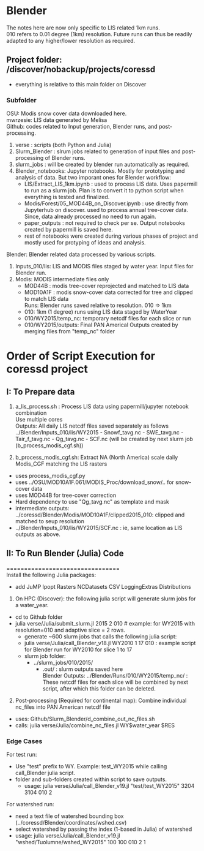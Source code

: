 # Blender
The notes here are now only specific to LIS related 1km runs.  
010 refers to 0.01 degree (1km) resolution. Future runs can thus be readily adapted to any higher/lower resolution as required.  

## Project folder: /discover/nobackup/projects/coressd  
- everything is relative to this main folder on Discover  

### Subfolder
OSU: Modis snow cover data downloaded here.  
mwrzesie: LIS data generated by Melisa  
Github: codes related to Input generation, Blender runs, and post-processing.  
1. verse : scripts (both Python and Julia)
2. Slurm_Blender : slrum jobs related to generation of input files and post-processing of Blender runs.
3. slurm_jobs : will be created by blender run automatically as required.
4. Blender_notebooks: Jupyter notebooks. Mostly for prototyping and analysis of data. But two imporant ones for Blender workflow:
    - LIS/Extract_LIS_1km.ipynb : used to process LIS data. Uses papermill to run as a slurm job. Plan is to convert it to python script when everything is tested and finalized.
    - Modis/Forest/05_MOD44B_on_Discover.ipynb : use directly from Jupyterhub on discover. used to process annual tree-cover data. Since, data already processed no need to run again.
    - paper_outputs : not required to check per se. Output notebooks created by papermill is saved here.
    - rest of notebooks were created during various phases of project and mostly used for protyping of ideas and analysis.  

Blender: Blender related data processed by various scripts.
1. Inputs_010/lis: LIS and MODIS files staged by water year. Input files for Blender run.
2. Modis: MODIS intermediate files only
    - MOD44B : modis tree-cover reprojected and matched to LIS data  
    - MOD10A1F : modis snow-cover data corrected for tree and clipped to match LIS data  
Runs: Blender runs saved relative to resolution. 010 => 1km  
    - 010: 1km (1 degree) runs using LIS data staged by WaterYear  
    - 010/WY2015/temp_nc: temporary netcdf files for each slice or run
    - 010/WY2015/outputs: Final PAN Americal Outputs created by merging files from "temp_nc" folder  

Order of Script Execution for coressd project
=============================================   
## I: To Prepare data  
1. a_lis_process.sh : Process LIS data using papermill/jupyter notebook combination  
    Use multiple cores  
    Outputs: All daily LIS netcdf files saved separately as follows
        ../Blender/Inputs_010/lis/WY2015
        - Snowf_tavg.nc
        - SWE_tavg.nc
        - Tair_f_tavg.nc
        - Qg_tavg.nc
        - SCF.nc (will be created by next slurm job (b_process_modis_cgf.sh))  

2. b_process_modis_cgf.sh: Extract NA (North America) scale daily Modis_CGF matching the LIS rasters
- uses process_modis_cgf.py  
- uses ../OSU/MOD10A1F.061/MODIS_Proc/download_snow/.. for snow-cover data
- uses MOD44B for tree-cover correction  
- Hard dependency to use "Qg_tavg.nc" as template and mask    
- intermediate outputs: ../coressd/Blender/Modis/MOD10A1F/clipped2015_010: clipped and matched to seup resolution
- ../Blender/Inputs_010/lis/WY2015/SCF.nc : ie, same location as LIS outputs as above.  

## II: To Run Blender (Julia) Code
================================  
Install the following Julia packages:  
- add JuMP Ipopt Rasters NCDatasets CSV LoggingExtras Distributions  

1. On HPC (Discover): the following julia script will generate slurm jobs for a water_year.  
- cd to Github folder  
- julia verse/Julia/submit_slurm.jl 2015 2 010  # example: for WY2015 with resolution=010 and adaptive slice = 2 rows.
    - generate ~600 slurm jobs that calls the following julia script:
    - julia verse/Julia/call_Blender_v18.jl WY2010 1 17 010  : example script for Blender run for WY2010 for slice 1 to 17
    - slurm job folder: 
        - ../slurm_jobs/010/2015/
            - .out/ : slurm outputs saved here  
Blender Outputs: ../Blender/Runs/010/WY2015/temp_nc/ : These netcdf files for each slice will be combined by next script, after which this folder can be deleted. 

2. Post-processing (Required for continental map): Combine individual nc_files into PAN American netcdf file  
- uses:  Github/Slurm_Blender/d_combine_out_nc_files.sh  
- calls: julia verse/Julia/combine_nc_files.jl WY$water_year $RES

### Edge Cases
For test run:
- Use "test" prefix to WY. Example: test_WY2015 while calling call_Blender julia script.   
- folder and sub-folders created within script to save outputs.  
    - usage: julia verse/Julia/call_Blender_v19.jl "test/test_WY2015" 3204 3104 010 2

For watershed run:
- need a text file of watershed bounding box (../coressd/Blender/coordinates/wshed.csv)  
- select watershed by passing the index (1-based in Julia) of watershed  
- usage: julia verse/Julia/call_Blender_v19.jl "wshed/Tuolumne/wshed_WY2015" 100 100 010 2 1
